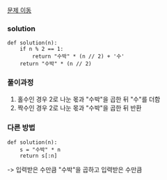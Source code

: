 [문제 이동](https://programmers.co.kr/learn/courses/30/lessons/12922)
### solution
```python3
def solution(n):
    if n % 2 == 1:
        return "수박" * (n // 2) + '수'
    return "수박" * (n // 2)
```

### 풀이과정 
1. 홀수인 경우 2로 나눈 몫과 "수박"을 곱한 뒤 "수"를 더함
2. 짝수인 경우 2로 나눈 몫과 "수박"을 곱한 뒤 반환

### 다른 방법
```python3
def solution(n):
    s = "수박" * n
    return s[:n]
```
 -> 입력받은 수만큼 "수박"을 곱하고 입력받은 수만큼 
